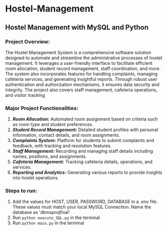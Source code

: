 # Hostel-Management

## Hostel Management with MySQL and Python

### Project Overview:
The Hostel Management System is a comprehensive software solution designed to automate and streamline the administrative processes of hostel management. It leverages a user-friendly interface to facilitate efficient room allocation, student record management, staff coordination, and more. The system also incorporates features for handling complaints, managing cafeteria services, and generating insightful reports. Through robust user authentication and authorization mechanisms, it ensures data security and integrity. The project also covers staff management, cafeteria operations, and visitor tracking

### Major Project Functionalities:

1. ___Room Allocation:___ Automated room assignment based on criteria such as room type and student preferences.
2. ___Student Record Management:___ Detailed student profiles with personal information, contact details, and room assignments.
3. ___Complaints System:___ Platform for students to submit complaints and feedback, with tracking and resolution features.
4. ___Staff Management:___ Recording and managing staff details including names, positions, and assignments.
5. ___Cafeteria Management:___ Tracking cafeteria details, operations, and services.
6. ___Reporting and Analytics:___ Generating various reports to provide insights into hostel operations.

### Steps to run:

1. Add the values for HOST, USER, PASSWORD, DATABASE in a .env file. These values must match your local MySQL Connection. Name the database as 'dbmsprojfinal'
2. Run `python execute_SQL.py` in the terminal
3. Run `python main.py` in the terminal
